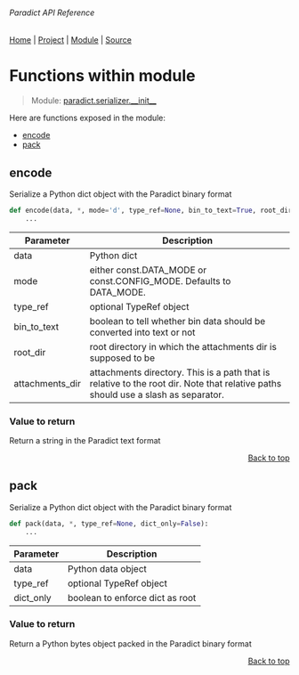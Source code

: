 ###### Paradict API Reference
[Home](/docs/api/README.md) | [Project](/README.md) | [Module](/docs/api/modules/paradict/serializer/__init__/README.md) | [Source](/src/paradict/serializer/__init__.py)

# Functions within module
> Module: [paradict.serializer.\_\_init\_\_](/docs/api/modules/paradict/serializer/__init__/README.md)

Here are functions exposed in the module:
- [encode](#encode)
- [pack](#pack)

## encode
Serialize a Python dict object with the Paradict binary format

```python
def encode(data, *, mode='d', type_ref=None, bin_to_text=True, root_dir=None, attachments_dir='attachments'):
    ...
```

| Parameter | Description |
| --- | --- |
| data | Python dict |
| mode | either const.DATA_MODE or const.CONFIG_MODE. Defaults to DATA_MODE. |
| type\_ref | optional TypeRef object |
| bin\_to\_text | boolean to tell whether bin data should be converted into text or not |
| root\_dir | root directory in which the attachments dir is supposed to be |
| attachments\_dir | attachments directory. This is a path that is relative to the root dir. Note that relative paths should use a slash as separator. |

### Value to return
Return a string in the Paradict text format

<p align="right"><a href="#paradict-api-reference">Back to top</a></p>

## pack
Serialize a Python dict object with the Paradict binary format

```python
def pack(data, *, type_ref=None, dict_only=False):
    ...
```

| Parameter | Description |
| --- | --- |
| data | Python data object |
| type\_ref | optional TypeRef object |
| dict\_only | boolean to enforce dict as root |

### Value to return
Return a Python bytes object packed in the Paradict binary format

<p align="right"><a href="#paradict-api-reference">Back to top</a></p>

